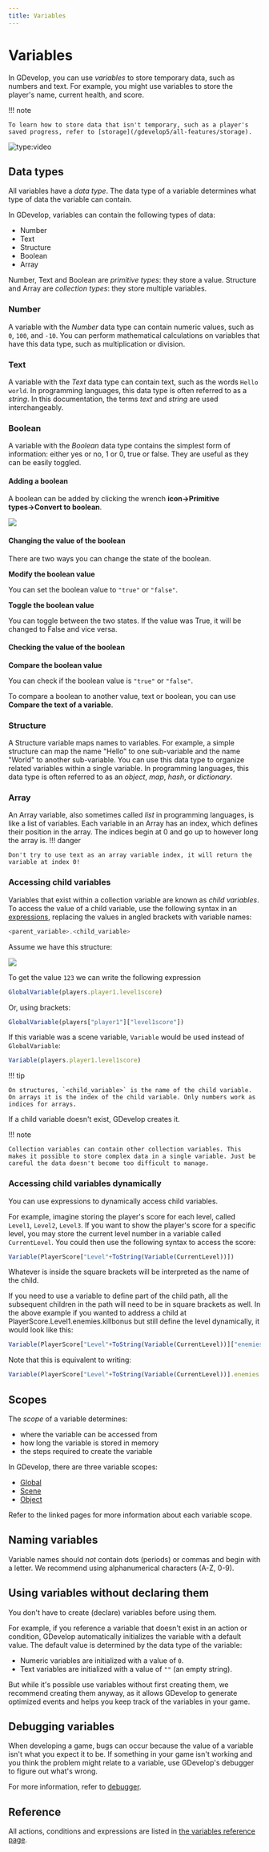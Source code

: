 ```yaml
---
title: Variables
---
```

# Variables

In GDevelop, you can use *variables* to store temporary data, such as numbers and text. For example, you might use variables to store the player's name, current health, and score.

!!! note

    To learn how to store data that isn't temporary, such as a player's saved progress, refer to [storage](/gdevelop5/all-features/storage).

![type:video](https://www.youtube.com/embed/MFvAd-96LWo)

## Data types

All variables have a *data type*. The data type of a variable determines what type of data the variable can contain.

In GDevelop, variables can contain the following types of data:

  - Number
  - Text
  - Structure
  - Boolean
  - Array

Number, Text and Boolean are *primitive types*: they store a value.
Structure and Array are *collection types*: they store multiple variables.

### Number

A variable with the *Number* data type can contain numeric values, such as `0`, `100`, and `-10`. You can perform mathematical calculations on variables that have this data type, such as multiplication or division.

### Text

A variable with the *Text* data type can contain text, such as the words `Hello world`. In programming languages, this data type is often referred to as a *string*. In this documentation, the terms *text* and *string* are used interchangeably.

### Boolean

A variable with the *Boolean* data type contains the simplest form of information: either yes or no, 1 or 0, true or false. They are useful as they can be easily toggled.

#### Adding a boolean

A boolean can be added by clicking the wrench **icon→Primitive types→Convert to boolean**.

![](/gdevelop5/tutorials/toggles1.png)

#### Changing the value of the boolean

There are two ways you can change the state of the boolean.

**Modify the boolean value**

You can set the boolean value to `"true"` or `"false"`.

**Toggle the boolean value**

You can toggle between the two states. If the value was True, it will be changed to False and vice versa.

#### Checking the value of the boolean

**Compare the boolean value**

You can check if the boolean value is `"true"` or `"false"`.

To compare a boolean to another value, text or boolean, you can use **Compare the text of a variable**.

### Structure

A Structure variable maps names to variables.
For example, a simple structure can map the name "Hello" to one sub-variable and the name "World" to another sub-variable.
You can use this data type to organize related variables within a single variable.
In programming languages, this data type is often referred to as an *object*, *map*, *hash*, or *dictionary*.

### Array

An Array variable, also sometimes called *list* in programming languages, is like a list of variables.
Each variable in an Array has an index, which defines their position in the array.
The indices begin at 0 and go up to however long the array is.
!!! danger

    Don't try to use text as an array variable index, it will return the variable at index 0!

### Accessing child variables

Variables that exist within a collection variable are known as *child variables*.
To access the value of a child variable, use the following syntax in an [expressions](/gdevelop5/all-features/expressions), replacing the values in angled brackets with variable names:

```javascript
<parent_variable>.<child_variable>
```

Assume we have this structure:

![](/gdevelop5/all-features/variables/pasted/20230308-154718.png)

To get the value `123` we can write the following expression

```javascript
GlobalVariable(players.player1.level1score)
```

Or, using brackets:

```javascript
GlobalVariable(players["player1"]["level1score"])
```

If this variable was a scene variable, `Variable` would be used instead of `GlobalVariable`:

```javascript
Variable(players.player1.level1score)
```

!!! tip

    On structures, `<child_variable>` is the name of the child variable. On arrays it is the index of the child variable. Only numbers work as indices for arrays.

If a child variable doesn't exist, GDevelop creates it.

!!! note

    Collection variables can contain other collection variables. This makes it possible to store complex data in a single variable. Just be careful the data doesn't become too difficult to manage.

### Accessing child variables dynamically

You can use expressions to dynamically access child variables.

For example, imagine storing the player's score for each level, called `Level1`, `Level2`, `Level3`. If you want to show the player's score for a specific level, you may store the current level number in a variable called `CurrentLevel`. You could then use the following syntax to access the score:

```javascript
Variable(PlayerScore["Level"+ToString(Variable(CurrentLevel))])
```

Whatever is inside the square brackets will be interpreted as the name of the child.

If you need to use a variable to define part of the child path, all the subsequent children in the path will need to be in square brackets as well.   In the above example if you wanted to address a child at PlayerScore.Level1.enemies.killbonus but still define the level dynamically, it would look like this:

```javascript
Variable(PlayerScore["Level"+ToString(Variable(CurrentLevel))]["enemies"]["killbonus"])
```

Note that this is equivalent to writing:

```javascript
Variable(PlayerScore["Level"+ToString(Variable(CurrentLevel))].enemies.killbonus)
```

## Scopes

The *scope* of a variable determines:

  - where the variable can be accessed from
  - how long the variable is stored in memory
  - the steps required to create the variable

In GDevelop, there are three variable scopes:

  - [Global](/gdevelop5/all-features/variables/global-variables)
  - [Scene](/gdevelop5/all-features/variables/scene-variables)
  - [Object](/gdevelop5/all-features/variables/object-variables)

Refer to the linked pages for more information about each variable scope.

## Naming variables

Variable names should *not* contain dots (periods) or commas and begin with a letter. We recommend using alphanumerical characters (A-Z, 0-9).

## Using variables without declaring them

You don't have to create (declare) variables before using them.

For example, if you reference a variable that doesn't exist in an action or condition, GDevelop automatically initializes the variable with a default value. The default value is determined by the data type of the variable:

  * Numeric variables are initialized with a value of `0`.
  * Text variables are initialized with a value of `""` (an empty string).

But while it's possible use variables without first creating them, we recommend creating them anyway, as it allows GDevelop to generate optimized events and helps you keep track of the variables in your game.

## Debugging variables

When developing a game, bugs can occur because the value of a variable isn't what you expect it to be. If something in your game isn't working and you think the problem might relate to a variable, use GDevelop's debugger to figure out what's wrong.

For more information, refer to [debugger](/gdevelop5/interface/debugger).

## Reference

All actions, conditions and expressions are listed in [the variables reference page](/gdevelop5/all-features/variables/reference/).